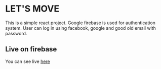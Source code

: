 # LET'S MOVE

This is a simple react project. Google firebase is used for authentication system.
User can log in using facebook, google and good old email with password.

## Live on firebase

You can see live [here](https://github.com/facebook/create-react-app)

